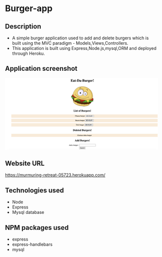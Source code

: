 # Burger-app

## Description
+ A simple burger application used to add and delete burgers which is built using the MVC paradigm - Models,Views,Controllers.
+ This application is built using Express,Node.js,mysql,ORM and deployed through Heroku.

## Application screenshot
![ScreenShot](public/assets/img/burger_app.png)

## Website URL
https://murmuring-retreat-05723.herokuapp.com/

## Technologies used
+ Node
+ Express
+ Mysql database

## NPM packages used
+ express
+ express-handlebars
+ mysql
